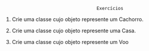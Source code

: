                                        Exercícios

1. Crie uma classe cujo objeto represente um Cachorro.

2. Crie uma classe cujo objeto represente uma Casa.

3. Crie uma classe cujo objeto represente um Voo